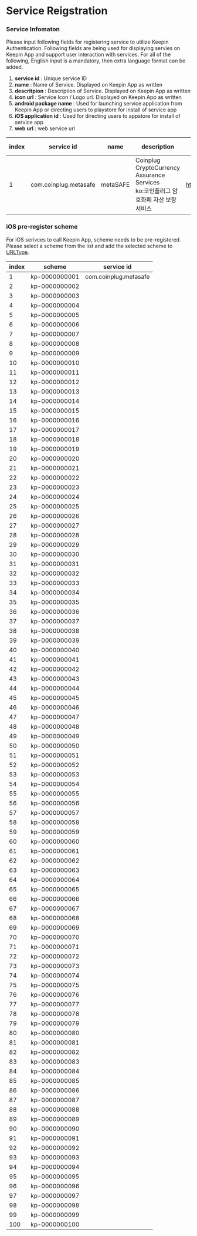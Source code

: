 # Service Reigstration


### Service Infomaton

Please input following fields for registering service to utilize Keepin Authentication. 
Following fields are being used for displaying servies on Keepin App and support user interaction with services. 
For all of the following, English input is a mandatory, then extra language format can be added.

1. **service id** : Unique service ID 
2. **name** : Name of Service. Displayed on Keepin App as written
3. **descritpion** : Description of Service. Displayed on Keepin App as written
4. **icon url** : Service Icon / Logo url. Displayed on Keepin App as written
5. **android package name** : Used for launching service application from Keepin App or directing users to playstore for install of service app
6. **iOS application id** : Used for directing users to appstore for install of service app
7. **web url** : web service url

index | service id | name | description | icon url | Android package name | iOS applcation id | Web url
------|------------|------|-------------|----------|----------------------|-------------------|----------
1     | com.coinplug.metasafe | metaSAFE | Coinplug CryptoCurrency Assurance Services<br>ko:코인플러그 암호화폐 자산 보장 서비스 | https://raw.githubusercontent.com/METADIUM/static/master/service/image/MetaSafe.png | com.coinplug.metasafe | id1466031070 |   


### iOS pre-register scheme

For iOS serivces to call Keepin App, scheme needs to be pre-registered.  
Please select a scheme from the list and add the selected scheme to [URLType](https://developer.apple.com/documentation/uikit/inter-process_communication/allowing_apps_and_websites_to_link_to_your_content/defining_a_custom_url_scheme_for_your_app).  


index | scheme        | service id
------|---------------|------------
1     | kp-0000000001 | com.coinplug.metasafe
2     | kp-0000000002 |
3     | kp-0000000003 |
4     | kp-0000000004 |
5     | kp-0000000005 |
6     | kp-0000000006 |
7     | kp-0000000007 |
8     | kp-0000000008 |
9     | kp-0000000009 |
10    | kp-0000000010 |
11    | kp-0000000011 |
12    | kp-0000000012 |
13    | kp-0000000013 |
14    | kp-0000000014 |
15    | kp-0000000015 |
16    | kp-0000000016 |
17    | kp-0000000017 |
18    | kp-0000000018 |
19    | kp-0000000019 |
20    | kp-0000000020 |
21    | kp-0000000021 |
22    | kp-0000000022 |
23    | kp-0000000023 |
24    | kp-0000000024 |
25    | kp-0000000025 |
26    | kp-0000000026 |
27    | kp-0000000027 |
28    | kp-0000000028 |
29    | kp-0000000029 |
30    | kp-0000000030 |
31    | kp-0000000031 |
32    | kp-0000000032 |
33    | kp-0000000033 |
34    | kp-0000000034 |
35    | kp-0000000035 |
36    | kp-0000000036 |
37    | kp-0000000037 |
38    | kp-0000000038 |
39    | kp-0000000039 |
40    | kp-0000000040 |
41    | kp-0000000041 |
42    | kp-0000000042 |
43    | kp-0000000043 |
44    | kp-0000000044 |
45    | kp-0000000045 |
46    | kp-0000000046 |
47    | kp-0000000047 |
48    | kp-0000000048 |
49    | kp-0000000049 |
50    | kp-0000000050 |
51    | kp-0000000051 |
52    | kp-0000000052 |
53    | kp-0000000053 |
54    | kp-0000000054 |
55    | kp-0000000055 |
56    | kp-0000000056 |
57    | kp-0000000057 |
58    | kp-0000000058 |
59    | kp-0000000059 |
60    | kp-0000000060 |
61    | kp-0000000061 |
62    | kp-0000000062 |
63    | kp-0000000063 |
64    | kp-0000000064 |
65    | kp-0000000065 |
66    | kp-0000000066 |
67    | kp-0000000067 |
68    | kp-0000000068 |
69    | kp-0000000069 |
70    | kp-0000000070 |
71    | kp-0000000071 |
72    | kp-0000000072 |
73    | kp-0000000073 |
74    | kp-0000000074 |
75    | kp-0000000075 |
76    | kp-0000000076 |
77    | kp-0000000077 |
78    | kp-0000000078 |
79    | kp-0000000079 |
80    | kp-0000000080 |
81    | kp-0000000081 |
82    | kp-0000000082 |
83    | kp-0000000083 |
84    | kp-0000000084 |
85    | kp-0000000085 |
86    | kp-0000000086 |
87    | kp-0000000087 |
88    | kp-0000000088 |
89    | kp-0000000089 |
90    | kp-0000000090 |
91    | kp-0000000091 |
92    | kp-0000000092 |
93    | kp-0000000093 |
94    | kp-0000000094 |
95    | kp-0000000095 |
96    | kp-0000000096 |
97    | kp-0000000097 |
98    | kp-0000000098 |
99    | kp-0000000099 |
100   | kp-0000000100 |
